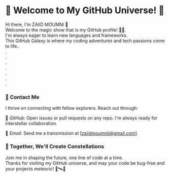 <h1> 🚀 Welcome to My GitHub Universe! 🌟 </h1>
Hi there, I'm ZAIID MOUMNI 👋 <br>Welcome to the magic show that is my GitHub profile! 🎩✨.<br>
I'm always eager to learn new languages and frameworks. <br>
This GitHub Galaxy is where my coding adventures and tech passions come to life..<br>
.<br>
.<br>
.<br>
.<br>
.<br>
.<br>
.<br>
<h3>🌌 Contact Me </h3>
I thrive on connecting with fellow explorers. Reach out through:<br>

📡 *GitHub:* Open issues or pull requests on any repo. I'm always ready for interstellar collaboration.<br>

<!--🌐 *LinkedIn:* Connect on [LinkedIn](https://www.linkedin.com/in/yourprofile) for professional networking.

🐦 *Twitter:* Follow my cosmic adventures on [Twitter](https://twitter.com/yourhandle).-->

📧 *Email:* Send me a transmission at [zaiidmoumnii@gmail.com].<br>

<h3>🌟 Together, We'll Create Constellations</h3>

Join me in shaping the future, one line of code at a time.<br>
Thanks for visiting my GitHub universe, and may your code be bug-free and your projects meteoric! 🌠🛰️🌌
